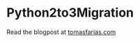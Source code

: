 # Python2to3Migration

Read the blogpost at [tomasfarias.com](https://tomasfarias.com/post/my-experience-migrating-python-2-to-python-3)

